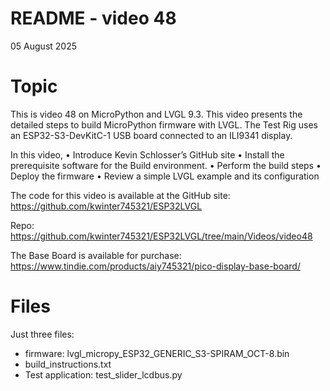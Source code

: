 # README - video 48

05 August 2025

# Topic
This is video 48 on MicroPython and LVGL 9.3. This video presents the detailed steps to build MicroPython firmware with LVGL.  The Test Rig uses an ESP32-S3-DevKitC-1 USB board connected to an ILI9341 display.

In this video, 
    • Introduce Kevin Schlosser’s GitHub site
    • Install the prerequisite software for the Build environment.
    • Perform the build steps
    • Deploy the firmware
    • Review a simple LVGL example and its configuration 

The code for this video is available at the GitHub site:
https://github.com/kwinter745321/ESP32LVGL

Repo:
https://github.com/kwinter745321/ESP32LVGL/tree/main/Videos/video48

The Base Board is available for purchase:
https://www.tindie.com/products/aiy745321/pico-display-base-board/


# Files

Just three files:
 - firmware:  lvgl_micropy_ESP32_GENERIC_S3-SPIRAM_OCT-8.bin
 - build_instructions.txt
 - Test application:  test_slider_lcdbus.py
